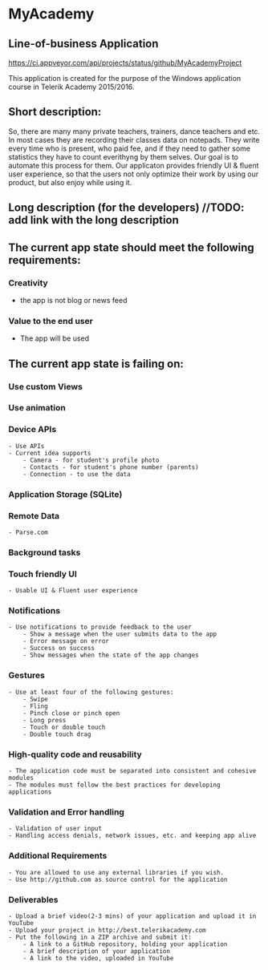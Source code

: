 # MyAcademy
## Line-of-business Application
https://ci.appveyor.com/api/projects/status/github/MyAcademyProject

This application is created for the purpose of the Windows application course in Telerik Academy 2015/2016.

## Short description:
So, there are many many private teachers, trainers, dance teachers and etc. In most cases they are recording their classes data on notepads. They write every time who is present, who paid fee, and if they need to gather some statistics they have to count everithyng by them selves.
Our goal is to automate this process for them. Our applicaton provides friendly UI & fluent user experience, so that the users not only optimize their work by using our product, but also enjoy while using it. 

## Long description (for the developers) //TODO: add link with the long description

## The current app state should meet the following requirements:

###	Creativity 
 - the app is not blog or news feed

### Value to the end user
 - The app will be used
 
## The current app state is failing on:
 
### Use custom Views
### Use animation
### Device APIs
	- Use APIs
	- Current idea supports
		- Camera - for student's profile photo
		- Contacts - for student's phone number (parents)
		- Connection - to use the data 
### Application Storage (SQLite)
### Remote Data
	- Parse.com
### Background tasks
### Touch friendly UI
	- Usable UI & Fluent user experience
### Notifications
	- Use notifications to provide feedback to the user
		- Show a message when the user submits data to the app
		- Error message on error
		- Success on success
		- Show messages when the state of the app changes
### Gestures
	- Use at least four of the following gestures:
		- Swipe
		- Fling
		- Pinch close or pinch open
		- Long press
		- Touch or double touch
		- Double touch drag
### High-quality code and reusability
	- The application code must be separated into consistent and cohesive modules
	- The modules must follow the best practices for developing applications
### Validation and Error handling
	- Validation of user input
	- Handling access denials, network issues, etc. and keeping app alive
### Additional Requirements
	- You are allowed to use any external libraries if you wish.
	- Use http://github.com as source control for the application
### Deliverables
	- Upload a brief video(2-3 mins) of your application and upload it in YouTube
	- Upload your project in http://best.telerikacademy.com
	- Put the following in a ZIP archive and submit it:
		- A link to a GitHub repository, holding your application
		- A brief description of your application
		- A link to the video, uploaded in YouTube


 
 
 
